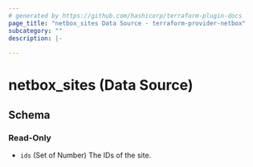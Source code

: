 ```yaml
---
# generated by https://github.com/hashicorp/terraform-plugin-docs
page_title: "netbox_sites Data Source - terraform-provider-netbox"
subcategory: ""
description: |-
  
---
```


# netbox_sites (Data Source)





<!-- schema generated by tfplugindocs -->
## Schema

### Read-Only

- `ids` (Set of Number) The IDs of the site.
